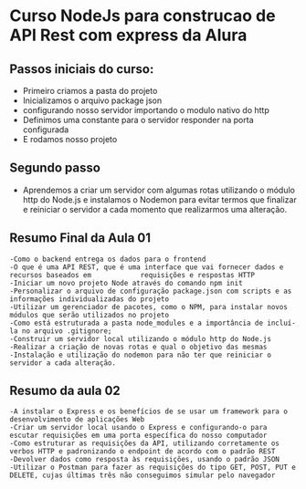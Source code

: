# Curso NodeJs para construcao de API Rest com express da Alura
## Passos iniciais do curso:
- Primeiro criamos a pasta do projeto
- Inicializamos o arquivo package json
- configurando nosso servidor importando o modulo nativo do http
- Definimos uma constante para o servidor responder na porta configurada
- E rodamos nosso projeto

## Segundo passo
- Aprendemos a criar um servidor com algumas rotas utilizando o módulo http do Node.js e instalamos o Nodemon para evitar termos que finalizar e reiniciar o servidor a cada momento que realizarmos uma alteração.

## Resumo Final da Aula 01
    -Como o backend entrega os dados para o frontend
    -O que é uma API REST, que é uma interface que vai fornecer dados e recursos baseados em            requisições e respostas HTTP
    -Iniciar um novo projeto Node através do comando npm init
    -Personalizar o arquivo de configuração package.json com scripts e as informações individualizadas do projeto
    -Utilizar um gerenciador de pacotes, como o NPM, para instalar novos módulos que serão utilizados no projeto
    -Como está estruturada a pasta node_modules e a importância de incluí-la no arquivo .gitignore;
    -Construir um servidor local utilizando o módulo http do Node.js
    -Realizar a criação de novas rotas e qual o objetivo das mesmas
    -Instalação e utilização do nodemon para não ter que reiniciar o servidor a cada alteração.
## Resumo da aula 02
    -A instalar o Express e os benefícios de se usar um framework para o desenvolvimento de aplicações Web
    -Criar um servidor local usando o Express e configurando-o para escutar requisições em uma porta específica do nosso computador
    -Como estruturar as requisições da API, utilizando corretamente os verbos HTTP e padronizando o endpoint de acordo com o padrão REST
    -Devolver dados como resposta às requisições, usando o padrão JSON
    -Utilizar o Postman para fazer as requisições do tipo GET, POST, PUT e DELETE, cujas últimas três não conseguimos simular pelo navegador
